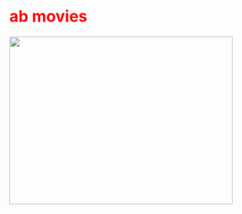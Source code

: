 <html>
<head>
<title>ab movies</title>
  
<h1 style="color: red">ab movies</h1>
</head>
<body>

  <a href="https://g.laroza.net/play.php?vid=cb9528c8c"><img src="س.webp" height="300" width="400"></a>
  

  
  <style>
body{

 background-image: url('mm.PNG');
 


</style>

</body>

</html>




